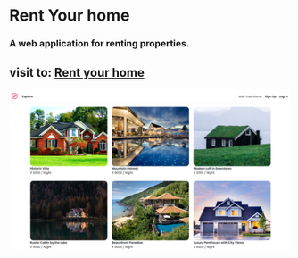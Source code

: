 # Rent Your home
### A web application for renting properties.
## visit to: [Rent your home](https://sagarjd.onrender.com/listings)


![alt project](./public/wanderlust.png)